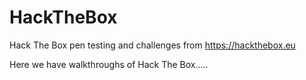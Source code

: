 # HackTheBox
Hack The Box pen testing and challenges from https://hackthebox.eu

Here we have walkthroughs of Hack The Box.....
